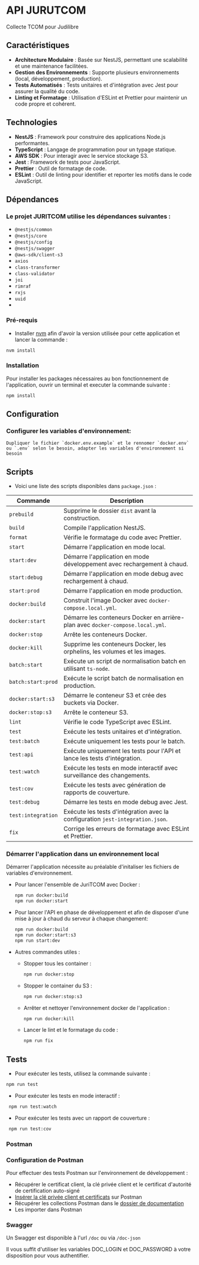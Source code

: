 # API JURUTCOM
Collecte TCOM pour Judilibre

## Caractéristiques

- **Architecture Modulaire** : Basée sur NestJS, permettant une scalabilité et une maintenance facilitées.
- **Gestion des Environnements** : Supporte plusieurs environnements (local, développement, production).
- **Tests Automatisés** : Tests unitaires et d'intégration avec Jest pour assurer la qualité du code.
- **Linting et Formatage** : Utilisation d'ESLint et Prettier pour maintenir un code propre et cohérent.

## Technologies

- **NestJS** : Framework pour construire des applications Node.js performantes.
- **TypeScript** : Langage de programmation pour un typage statique.
- **AWS SDK** : Pour interagir avec le service stockage S3.
- **Jest** : Framework de tests pour JavaScript.
- **Prettier** : Outil de formatage de code.
- **ESLint** : Outil de linting pour identifier et reporter les motifs dans le code JavaScript.

## Dépendances
### Le projet JURITCOM utilise les dépendances suivantes :
- `@nestjs/common`
- `@nestjs/core`
- `@nestjs/config`
- `@nestjs/swagger`
- `@aws-sdk/client-s3`
- `axios`
- `class-transformer`
- `class-validator`
- `joi`
- `rimraf`
- `rxjs`
- `uuid`
-
### Pré-requis

- Installer [nvm](https://github.com/nvm-sh/nvm) afin d'avoir la version utilisée pour cette application et lancer la commande :

```bash
nvm install
```

### Installation

Pour installer les packages nécessaires au bon fonctionnement de l'application, ouvrir un terminal et executer la commande suivante :

```bash
npm install
```
## Configuration
### Configurer les variables d'environnement:

    Dupliquer le fichier `docker.env.example` et le rennomer `docker.env` ou `.env` selon le besoin, adapter les variables d'environnement si besoin


## Scripts
-   Voici une liste des scripts disponibles dans `package.json` :

| Commande           | Description                                                                                   |
|--------------------|-----------------------------------------------------------------------------------------------|
| `prebuild`         | Supprime le dossier `dist` avant la construction.                                              |
| `build`            | Compile l'application NestJS.                                                                  |
| `format`           | Vérifie le formatage du code avec Prettier.                                                    |
| `start`            | Démarre l'application en mode local.                                                           |
| `start:dev`        | Démarre l'application en mode développement avec rechargement à chaud.                         |
| `start:debug`      | Démarre l'application en mode debug avec rechargement à chaud.                                 |
| `start:prod`       | Démarre l'application en mode production.                                                      |
| `docker:build`     | Construit l'image Docker avec `docker-compose.local.yml`.                                       |
| `docker:start`     | Démarre les conteneurs Docker en arrière-plan avec `docker-compose.local.yml`.                  |
| `docker:stop`      | Arrête les conteneurs Docker.                                                                  |
| `docker:kill`      | Supprime les conteneurs Docker, les orphelins, les volumes et les images.                      |
| `batch:start`      | Exécute un script de normalisation batch en utilisant `ts-node`.                                |
| `batch:start:prod` | Exécute le script batch de normalisation en production.                                         |
| `docker:start:s3`  | Démarre le conteneur S3 et crée des buckets via Docker.                                         |
| `docker:stop:s3`   | Arrête le conteneur S3.                                                                        |
| `lint`             | Vérifie le code TypeScript avec ESLint.                                                        |
| `test`             | Exécute les tests unitaires et d'intégration.                                                  |
| `test:batch`       | Exécute uniquement les tests pour le batch.                                                    |
| `test:api`         | Exécute uniquement les tests pour l'API et lance les tests d'intégration.                      |
| `test:watch`       | Exécute les tests en mode interactif avec surveillance des changements.                        |
| `test:cov`         | Exécute les tests avec génération de rapports de couverture.                                   |
| `test:debug`       | Démarre les tests en mode debug avec Jest.                                                     |
| `test:integration` | Exécute les tests d'intégration avec la configuration `jest-integration.json`.                  |
| `fix`              | Corrige les erreurs de formatage avec ESLint et Prettier.                                      |


### Démarrer l'application dans un environnement local

Démarrer l'application nécessite au préalable d'initaliser les fichiers de variables d'environnement.

- Pour lancer l'ensemble de JuriTCOM avec Docker :

  ```bash
  npm run docker:build
  npm run docker:start
  ```

- Pour lancer l'API en phase de développement et afin de disposer d'une mise à jour à chaud du serveur à chaque changement:

  ```bash
  npm run docker:build
  npm run docker:start:s3
  npm run start:dev
  ```

- Autres commandes utiles :
    - Stopper tous les container :
      ```bash
      npm run docker:stop
      ```
    - Stopper le container du S3 :
      ```bash
      npm run docker:stop:s3
      ```
    - Arrêter et nettoyer l'environnement docker de l'application :
      ```bash
      npm run docker:kill
      ```
    - Lancer le lint et le formatage du code :
      ```bash
      npm run fix

## Tests
- Pour exécuter les tests, utilisez la commande suivante :

```bash
npm run test
```

- Pour exécuter les tests en mode interactif :

```bash
 npm run test:watch 
 ```

- Pour exécuter les tests avec un rapport de couverture :

```bash
 npm run test:cov 
 ```

### Postman

### Configuration de Postman

Pour effectuer des tests Postman sur l'environnement de développement :

- Récupérer le certificat client, la clé privée client et le certificat d'autorité de certification auto-signé
- [Insérer la clé privée client et certificats](https://learning.postman.com/docs/sending-requests/certificates/) sur Postman
- Récupérer les collections Postman dans le [dossier de documentation](documentation/postman/README.md)
- Les importer dans Postman

### Swagger

Un Swagger est disponible à l'url `/doc` ou via `/doc-json`

Il vous suffit d'utiliser les variables DOC_LOGIN et DOC_PASSWORD à votre disposition pour vous authentifier.